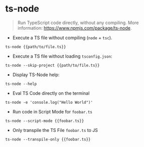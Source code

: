 # ts-node

> Run TypeScript code directly, without any compiling.
> More information: <https://www.npmjs.com/package/ts-node>.

- Execute a TS file without compiling (`node` + `tsc`).

`ts-node {{path/to/file.ts}}`

- Execute a TS file without loading `tsconfig.json`:

`ts-node --skip-project {{path/to/file.ts}}`

- Display TS-Node help:

`ts-node --help`

- Eval TS Code directly on the terminal

`ts-node -e 'console.log("Hello World")'`

- Run code in Script Mode for `foobar.ts`

`ts-node --script-mode {{foobar.ts}}`

- Only transpile the TS File `foobar.ts` to JS

`ts-node --transpile-only {{foobar.ts}}`

